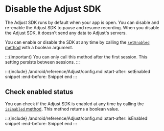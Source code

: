 # Disable the Adjust SDK

The Adjust SDK runs by default when your app is open. You can disable and re-enable the Adjust SDK to pause and resume recording. When you disable the Adjust SDK, it doesn't send any data to Adjust's servers.

You can enable or disable the SDK at any time by calling the [`setEnabled` method](#android-setenabled-invocation) with a boolean argument.

:::{important}
You can only call this method after the first session. This setting persists between sessions.
:::

:::{include} /android/reference/Adjust/config.md
:start-after: setEnabled snippet
:end-before: Snippet end
:::

## Check enabled status

You can check if the Adjust SDK is enabled at any time by calling the [`isEnabled` method](#android-isenabled-invocation). This method returns a boolean value.

:::{include} /android/reference/Adjust/config.md
:start-after: isEnabled snippet
:end-before: Snippet end
:::
